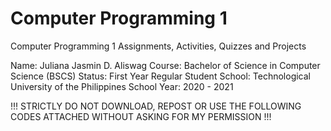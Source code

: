 # Computer Programming 1
Computer Programming 1 Assignments, Activities, Quizzes and Projects

Name: Juliana Jasmin D. Aliswag
Course: Bachelor of Science in Computer Science (BSCS)
Status: First Year Regular Student
School: Technological University of the Philippines
School Year: 2020 - 2021

!!! STRICTLY DO NOT DOWNLOAD, REPOST OR USE THE FOLLOWING CODES ATTACHED WITHOUT ASKING FOR MY PERMISSION !!!
